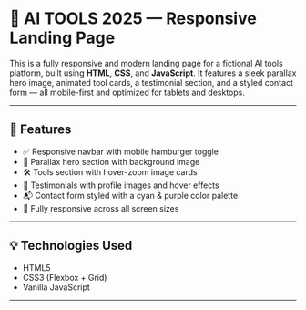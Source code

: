 # 🚀 AI TOOLS 2025 — Responsive Landing Page

This is a fully responsive and modern landing page for a fictional AI tools platform, built using **HTML**, **CSS**, and **JavaScript**. It features a sleek parallax hero image, animated tool cards, a testimonial section, and a styled contact form — all mobile-first and optimized for tablets and desktops.

---

## 🌟 Features

- ✅ Responsive navbar with mobile hamburger toggle  
- 🎯 Parallax hero section with background image  
- 🛠️ Tools section with hover-zoom image cards  
- 💬 Testimonials with profile images and hover effects  
- 📬 Contact form styled with a cyan & purple color palette  
- 📱 Fully responsive across all screen sizes

---



## 💡 Technologies Used

- HTML5
- CSS3 (Flexbox + Grid)
- Vanilla JavaScript

---
